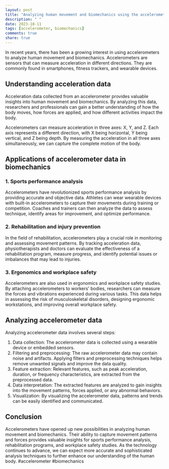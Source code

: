```yaml
---
layout: post
title: "Analyzing human movement and biomechanics using the accelerometer"
description: " "
date: 2023-10-11
tags: [accelerometer, biomechanics]
comments: true
share: true
---
```


In recent years, there has been a growing interest in using accelerometers to analyze human movement and biomechanics. Accelerometers are sensors that can measure acceleration in different directions. They are commonly found in smartphones, fitness trackers, and wearable devices.

## Understanding acceleration data

Acceleration data collected from an accelerometer provides valuable insights into human movement and biomechanics. By analyzing this data, researchers and professionals can gain a better understanding of how the body moves, how forces are applied, and how different activities impact the body.

Accelerometers can measure acceleration in three axes: X, Y, and Z. Each axis represents a different direction, with X being horizontal, Y being vertical, and Z being depth. By measuring the acceleration in all three axes simultaneously, we can capture the complete motion of the body.

## Applications of accelerometer data in biomechanics

### 1. Sports performance analysis

Accelerometers have revolutionized sports performance analysis by providing accurate and objective data. Athletes can wear wearable devices with built-in accelerometers to capture their movements during training or competition. Coaches and trainers can then analyze the data to assess technique, identify areas for improvement, and optimize performance.

### 2. Rehabilitation and injury prevention

In the field of rehabilitation, accelerometers play a crucial role in monitoring and assessing movement patterns. By tracking acceleration data, physiotherapists and doctors can evaluate the effectiveness of a rehabilitation program, measure progress, and identify potential issues or imbalances that may lead to injuries.

### 3. Ergonomics and workplace safety

Accelerometers are also used in ergonomics and workplace safety studies. By attaching accelerometers to workers' bodies, researchers can measure the forces and vibrations experienced during various tasks. This data helps in assessing the risk of musculoskeletal disorders, designing ergonomic workstations, and improving overall workplace safety.

## Analyzing accelerometer data

Analyzing accelerometer data involves several steps:

1. Data collection: The accelerometer data is collected using a wearable device or embedded sensors.
2. Filtering and preprocessing: The raw accelerometer data may contain noise and artifacts. Applying filters and preprocessing techniques helps remove unwanted signals and improve the data quality.
3. Feature extraction: Relevant features, such as peak acceleration, duration, or frequency characteristics, are extracted from the preprocessed data.
4. Data interpretation: The extracted features are analyzed to gain insights into the movement patterns, forces applied, or any abnormal behaviors.
5. Visualization: By visualizing the accelerometer data, patterns and trends can be easily identified and communicated.

## Conclusion

Accelerometers have opened up new possibilities in analyzing human movement and biomechanics. Their ability to capture movement patterns and forces provides valuable insights for sports performance analysis, rehabilitation programs, and workplace safety studies. As the technology continues to advance, we can expect more accurate and sophisticated analysis techniques to further enhance our understanding of the human body. #accelerometer #biomechanics